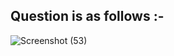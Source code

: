 
## Question is as follows :-

![Screenshot (53)](https://user-images.githubusercontent.com/44902363/78539084-a073af00-780f-11ea-9ede-2868d690a5e1.png)

